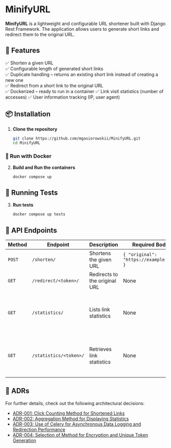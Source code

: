 # MinifyURL

**MinifyURL** is a lightweight and configurable URL shortener built with Django Rest Framework. The application allows users to generate short links and redirect them to the original URL.

## 🚀 Features

✅ Shorten a given URL  
✅ Configurable length of generated short links  
✅ Duplicate handling – returns an existing short link instead of creating a new one  
✅ Redirect from a short link to the original URL  
✅ Dockerized – ready to run in a container
✅ Link visit statistics (number of accesses)
✅ User information tracking (IP, user agent)  

## 📦 Installation

1. **Clone the repository**  
   ```bash
   git clone https://github.com/mgasiorowskii/MinifyURL.git
   cd MinifyURL
    ```

### 🐳 Run with Docker

2. **Build and Run the containers**  
   ```bash
   docker compose up
   ```  

## 🧪 Running Tests

3. **Run tests**  
   ```bash
   docker compose up tests
   ```

## 📌 API Endpoints

| Method  | Endpoint               | Description                   | Required Body                           | Example Response                                                                                                                                   |
|---------|------------------------|-------------------------------|-----------------------------------------|----------------------------------------------------------------------------------------------------------------------------------------------------|
| `POST`  | `/shorten/`            | Shortens the given URL        | `{ "original": "https://example.com" }` | `{ "short_url": "https://mini.fy/abc123" }`                                                                                                        |
| `GET`   | `/redirect/<token>/`   | Redirects to the original URL | None                                    | HTTP 302 Redirect to `https://example.com`                                                                                                         |
| `GET`   | `/statistics/`         | Lists link statistics         | None                                    | `[{ "token": "abc123", "click_count": 450, "ip_addresses": ["192.168.1.1", "203.0.113.42"], "user_agents": ["Mozilla/5.0", "Chrome/98.0"] }, ...]` |
| `GET`   | `/statistics/<token>/` | Retrieves link statistics     | None                                    | `{ "token": "abc123", "click_count": 450, "ip_addresses": ["192.168.1.1", "203.0.113.42"], "user_agents": ["Mozilla/5.0", "Chrome/98.0"] }`        |


## 📄 ADRs

For further details, check out the following architectural decisions:

- [ADR-001: Click Counting Method for Shortened Links](docs/architecture_decisions/001-click-counting-method.md)
- [ADR-002: Aggregation Method for Displaying Statistics](docs/architecture_decisions/002-aggregation-method-for-statistics.md)
- [ADR-003: Use of Celery for Asynchronous Data Logging and Redirection Performance](docs/architecture_decisions/003-use-celery-for-asynchronous-data-logging.md)
- [ADR-004: Selection of Method for Encryption and Unique Token Generation](docs/architecture_decisions/004-method-for-encrypting-and-unique-token-generation.md)
